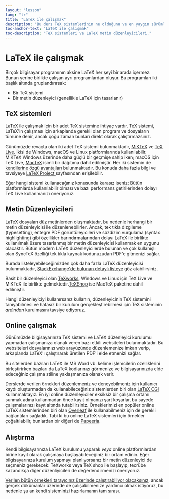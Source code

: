 ```yaml
---
layout: "lesson"
lang: "tr"
title: "LaTeX ile çalışmak"
description: "Bu ders TeX sistemlerinin ne olduğunu ve en yaygın sürümlerini açıklar, LaTeX ile birlikte kullanılan bazı metin düzenleyicilerden ve entegre düzenleyiciye sahip online sistemlerden bahseder."
toc-anchor-text: "LaTeX ile çalışmak"
toc-description: "TeX sistemleri ve LaTeX metin düzenleyicileri."
---
```


# LaTeX ile çalışmak

Birçok bilgisayar programının aksine LaTeX her şeyi bir arada içermez. Bunun yerine birlikte çalışan ayrı programlardan oluşur. Bu programları iki başlık altında gruplandırırsak:

- Bir TeX sistemi
- Bir metin düzenleyici (genellikle LaTeX için tasarlanır)

## TeX sistemleri

LaTeX ile çalışmak için bir adet TeX sistemine ihtiyaç vardır. TeX sistemi, LaTeX'in çalışması için arkaplanda gerekli olan program ve dosyaların tümüne denir, ancak çoğu zaman bunları direkt olarak çalıştırmazsınız.

Günümüzde revaçta olan iki adet TeX sistemi bulunmaktadır,
[MiKTeX](https://miktex.org/) ve [TeX Live](https://tug.org/texlive). İkisi de Windows, macOS ve Linux platformlarında kullanılabilir.
MiKTeX Windows üzerinde daha güçlü bir geçmişe sahip iken;
macOS için TeX Live, [MacTeX](http://www.tug.org/mactex/) isimli bir dağıtıma dahil edilmiştir.
Her iki sistemin de [kendilerine özgü avantajları](https://tex.stackexchange.com/questions/20036) bulunmaktadır. Bu konuda daha fazla bilgi ve tavsiyeye [LaTeX Project ](https://www.latex-project.org/get/)sayfasından erişilebilir. 

Eğer hangi sistemi kullanacağınız konusunda karasız iseniz; Bütün platformlarda kullanılabilir olması ve bazı performans getirilerinden dolayı TeX Live kullanmanızı öneriyoruz.

## Metin Düzenleyicileri

LaTeX dosyaları düz metinlerden oluşmaktadır, bu nedenle herhangi bir metin düzenleyicisi ile düzenlenebilirler. Ancak, tek tıkla dizgileme (typesetting), entegre PDF görüntüleyicileri ve sözdizim vurgulama (syntax highlighting) gibi özellikler barındırmalarından dolayı LaTeX ile birlikte kullanılmak üzere tasarlanmış bir metin düzenleyicisi kullanmak en uygunu olacaktır. Bütün modern LaTeX düzenleyicilerde bulunan ve çok kullanışlı olan SyncTeX özelliği tek tıkla kaynak kodunuzudan PDF'e gitmenizi sağlar.

Burada listeleyebileceğimizden çok daha fazla LaTeX düzenleyicisi bulunmaktadır, [StackExchange'de bulunan detaylı listeye](https://tex.stackexchange.com/questions/339/latex-editors-ides) göz atabilirsiniz.

Basit bir düzenleyici olan [TeXworks](https://tug.org/texworks), Windows ve Linux için TeX Live
ve MiKTeX ile birlikte gelmektedir.[TeXShop](https://pages.uoregon.edu/koch/texshop/)
ise MacTeX paketine dahil edilmiştir.

Hangi düzenleyiciyi kullanırsanız kullanın, düzenleyicinin TeX sistemini tanıyabilmesi ve hatasız bir kurulum gerçekleştirebilmesi için TeX sisteminin _ardından_ kurulmasını tavsiye ediyoruz. 

## Online çalışmak

Günümüzde bilgisayarınıza TeX sistemi ve LaTeX düzenleyici kurulumu yapmadan çalışmanıza olanak veren bazı etkili websiteleri bulunmaktadır. Bu websiteleri dosyalarınızı web arayüzünde düzenlemenize imkan verip, arkaplanda LaTeX'ı çalıştırarak üretilen PDF'i elde etmenizi sağlar.

Bu sitelerden bazıları LaTeX ile MS Word vb. kelime işlemcilerin özelliklerini birleştirirken bazıları da LaTeX kodlarınızı görmenize ve bilgisayarınızda elde edeceğiniz çalışma stiline yaklaşmanıza olanak verir.

Derslerde verilen örnekleri düzenlemeniz ve deneyebilmeniz için kullanıcı kaydı oluşturmadan da kullanabileceğiniz sistemlerden biri olan [LaTeX CGI](https://latexcgi.xyz) kullanmaktayız. En iyi online düzenleyiciler eksiksiz bir çalışma ortamı sunmak adına kullanmadan önce kayıt olmanızı şart koşarlar, bu sayede çalışmalarınızı kayıt altında tutabilirsiniz. Örneklerimizi en popüler online LaTeX sistemlerinden biri olan [Overleaf](https://www.overleaf.com) ile kullanabilmeniz için de gerekli bağlantıları sağladık. Tabi ki bu online LaTeX sistemleri için örnekler çoğaltılabilir, bunlardan bir diğeri de [Papeeria](https://papeeria.com/).

## Alıştırma

Kendi bilgisayarınıza LaTeX kurulumu yaparak _veya_ online platformlardan birine kayıt olarak çalışmaya başlayabileceğiniz bir ortam edinin. Eğer bilgisayarınıza kurulum yapmayı planlıyorsanız bir metin düzenleyici de seçmeniz gerekecek: TeXworks veya TeX shop ile başlayıp, tecrübe kazandıkça diğer düzenliyicileri de değerlendirmenizi öneriyoruz.

[Verilen bütün örnekleri tarayıcınız üzerinde çalıştırabiliyor olacaksınız](help.md), ancak gerçek dökümanlar üzerinde de çalışabilmenize yardımcı olmak istiyoruz, bu nedenle şu an kendi sisteminizi hazırlamanın tam sırası.
